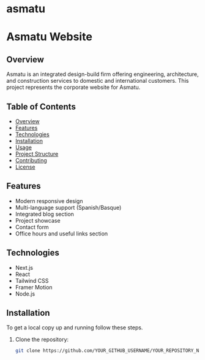 # asmatu
# Asmatu Website

## Overview

Asmatu is an integrated design-build firm offering engineering, architecture, and construction services to domestic and international customers. This project represents the corporate website for Asmatu.

## Table of Contents

- [Overview](#overview)
- [Features](#features)
- [Technologies](#technologies)
- [Installation](#installation)
- [Usage](#usage)
- [Project Structure](#project-structure)
- [Contributing](#contributing)
- [License](#license)

## Features

- Modern responsive design
- Multi-language support (Spanish/Basque)
- Integrated blog section
- Project showcase
- Contact form
- Office hours and useful links section

## Technologies

- Next.js
- React
- Tailwind CSS
- Framer Motion
- Node.js

## Installation

To get a local copy up and running follow these steps.

1. Clone the repository:

   ```sh
   git clone https://github.com/YOUR_GITHUB_USERNAME/YOUR_REPOSITORY_NAME.git

